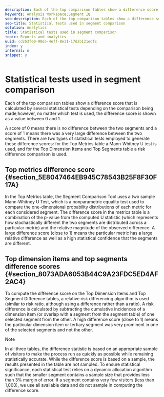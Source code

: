 ```yaml
---
description: Each of the top comparison tables show a difference score that is calculated by several statistical tests depending on the comparison being made;however, no matter which test is used, the difference score is shown as a value between 0 and 1.
keywords: Analysis Workspace;Segment IQ
seo-description: Each of the top comparison tables show a difference score that is calculated by several statistical tests depending on the comparison being made;however, no matter which test is used, the difference score is shown as a value between 0 and 1.
seo-title: Statistical tests used in segment comparison
solution: Analytics
title: Statistical tests used in segment comparison
topic: Reports and analytics
uuid: cd263fe0-98da-4eff-8e11-17d2b121edfc
index: y
internal: n
snippet: y
---
```


# Statistical tests used in segment comparison

Each of the top comparison tables show a difference score that is calculated by several statistical tests depending on the comparison being made;however, no matter which test is used, the difference score is shown as a value between 0 and 1.

A score of 0 means there is no difference between the two segments and a score of 1 means there was a very large difference between the two segments. There are two types of statistical tests employed to generate these difference scores: for the Top Metrics table a Mann-Whitney U test is used, and for the Top Dimension Items and Top Segments table a risk difference comparison is used.

## Top metrics difference score {#section_5E8047464EB945C78543B25F8F30F17A}

In the Top Metrics table, the Segment Comparison Tool uses a two sample Mann-Whitney U Test, which is a nonparametric equality test used to compare the one-dimensional probability distributions of each metric for each considered segment. The difference score in the metrics table is a combination of the p-value from the computed U statistic (which represents how stochastically different the two segments are distributed across a particular metric) and the relative magnitude of the observed difference. A large difference score (close to 1) means the particular metric has a large relative difference as well as a high statistical confidence that the segments are different.

## Top dimension items and top segments difference scores {#section_8073ADA6053B44C9A23FDC5ED4AF2AC4}

To compute the difference score on the Top Dimension Items and Top Segment Difference tables, a relative risk differencing algorithm is used (similar to risk ratio, although using a difference rather than a ratio). A risk difference is calculated by subtracting the cumulative incidences of a dimension item (or overlap with a segment from the segment table) of one selected segment from the other. A high difference score (close to 1) means the particular dimension item or tertiary segment was very prominent in one of the selected segments and not the other.

>[!NOTE]
>
>In all three tables, the difference statistic is based on an appropriate sample of visitors to make the process run as quickly as possible while remaining statistically accurate. While the difference score is based on a sample, the results presented in the table are not sampled. To ensure statistical significance, each statistical test relies on a dynamic allocation algorithm such that the smaller segment contains a sample size that provides less than 3% margin of error. If a segment contains very few visitors (less than 1,000), we use all available data and do not sample in computing the difference score.

